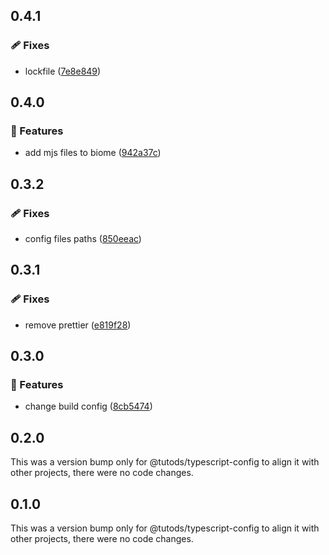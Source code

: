 ## 0.4.1

### 🩹 Fixes

- lockfile ([7e8e849](https://github.com/tutods/lib/commit/7e8e849))

## 0.4.0

### 🚀 Features

- add mjs files to biome ([942a37c](https://github.com/tutods/lib/commit/942a37c))

## 0.3.2

### 🩹 Fixes

- config files paths ([850eeac](https://github.com/tutods/lib/commit/850eeac))

## 0.3.1

### 🩹 Fixes

- remove prettier ([e819f28](https://github.com/tutods/lib/commit/e819f28))

## 0.3.0

### 🚀 Features

- change build config ([8cb5474](https://github.com/tutods/lib/commit/8cb5474))

## 0.2.0

This was a version bump only for @tutods/typescript-config to align it with other projects, there were no code changes.

## 0.1.0

This was a version bump only for @tutods/typescript-config to align it with other projects, there were no code changes.